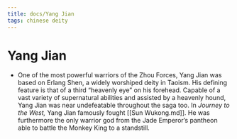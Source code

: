 ```yaml
---
title: docs/Yang Jian
tags: chinese deity
---
```


# Yang Jian
- One of the most powerful warriors of the Zhou Forces, Yang Jian was based on Erlang Shen, a widely worshiped deity in Taoism. His defining feature is that of a third “heavenly eye” on his forehead. Capable of a vast variety of supernatural abilities and assisted by a heavenly hound, Yang Jian was near undefeatable throughout the saga too. In _Journey to the West,_ Yang Jian famously fought [[Sun Wukong.md]]. He was furthermore the only warrior god from the Jade Emperor’s pantheon able to battle the Monkey King to a standstill.